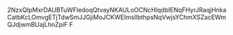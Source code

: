2NzxQIpMxrDAUBTuWFledoqQtvayNKAULoOCNcHlqdbIENqFHyrJRaqjHnkaCatbKcLOmvgETjTdwSmJJGjiMoJCKWEImsllbthpsNqVwjsYChmXSZacEWmQJdjwmBUajLhnZpiF
F
